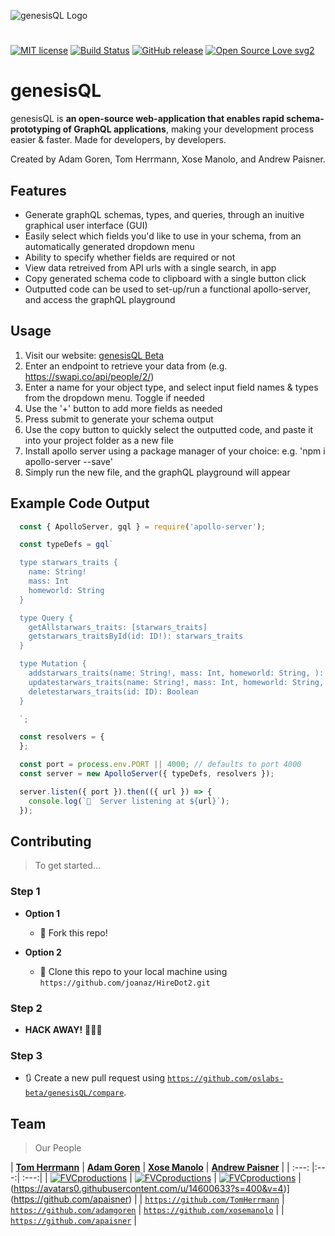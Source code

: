 ![genesisQL Logo](https://github.com/oslabs-beta/genesisQL/blob/dev/public/genesisCrop.png?raw=true)

#
[![MIT license](https://img.shields.io/badge/License-MIT-blue.svg)](https://lbesson.mit-license.org/)
[![Build Status](http://img.shields.io/travis/badges/badgerbadgerbadger.svg?style=flat-square)](https://travis-ci.org/badges/badgerbadgerbadger)
[![GitHub release](https://img.shields.io/github/release/Naereen/StrapDown.js.svg)](https://GitHub.com/Naereen/StrapDown.js/releases/)
[![Open Source Love svg2](https://badges.frapsoft.com/os/v2/open-source.svg?v=103)](https://github.com/ellerbrock/open-source-badges/)

# genesisQL
genesisQL is **an open-source web-application that enables rapid schema-prototyping of GraphQL applications**, making your development process easier & faster. Made for developers, by developers.

Created by Adam Goren, Tom Herrmann, Xose Manolo, and Andrew Paisner.

## Features
- Generate graphQL schemas, types, and queries, through an inuitive graphical user interface (GUI)
- Easily select which fields you'd like to use in your schema, from an automatically generated dropdown menu
- Ability to specify whether fields are required or not
- View data retreived from API urls with a single search, in app
- Copy generated schema code to clipboard with a single button click
- Outputted code can be used to set-up/run a functional apollo-server, and access the graphQL playground

## Usage
1) Visit our website: [genesisQL Beta](http://www.genesisql.com/)
2) Enter an endpoint to retrieve your data from (e.g. https://swapi.co/api/people/2/)
3) Enter a name for your object type, and select input field names & types from the dropdown menu. Toggle if needed
4) Use the '+' button to add more fields as needed
5) Press submit to generate your schema output
6) Use the copy button to quickly select the outputted code, and paste it into your project folder as a new file
7) Install apollo server using a package manager of your choice: e.g. 'npm i apollo-server --save'
8) Simply run the new file, and the graphQL playground will appear

## Example Code Output
```javascript
  const { ApolloServer, gql } = require('apollo-server');

  const typeDefs = gql` 

  type starwars_traits {
    name: String!
    mass: Int
    homeworld: String
  }

  type Query {
    getAllstarwars_traits: [starwars_traits]
    getstarwars_traitsById(id: ID!): starwars_traits
  }

  type Mutation {
    addstarwars_traits(name: String!, mass: Int, homeworld: String, ): Boolean
    updatestarwars_traits(name: String!, mass: Int, homeworld: String, ): Boolean
    deletestarwars_traits(id: ID): Boolean
  }

  `; 

  const resolvers = {
  };

  const port = process.env.PORT || 4000; // defaults to port 4000 
  const server = new ApolloServer({ typeDefs, resolvers });

  server.listen({ port }).then(({ url }) => {
    console.log(`🚀  Server listening at ${url}`);
  });
```

## Contributing

> To get started...

### Step 1

- **Option 1**
    - 🍴 Fork this repo!

- **Option 2**
    - 👯 Clone this repo to your local machine using `https://github.com/joanaz/HireDot2.git`

### Step 2

- **HACK AWAY!** 🔨🔨🔨

### Step 3

- 🔃 Create a new pull request using <a href="https://github.com/oslabs-beta/genesisQL/compare" target="_blank">`https://github.com/oslabs-beta/genesisQL/compare`</a>.

## Team

> Our People

| <a href="https://github.com/TomHerrmann" target="_blank">**Tom Herrmann**</a> | <a href="https://github.com/adamgoren" target="_blank">**Adam Goren**</a> | <a href="https://github.com/xosemanolo" target="_blank">**Xose Manolo**</a> | <a href="https://github.com/apaisner" target="_blank">**Andrew Paisner**</a> | 
| :---: |:---:| :---:|
| [![FVCproductions](https://avatars1.githubusercontent.com/u/47604715?s=400&v=4)](https://github.com/TomHerrmann)    | [![FVCproductions](https://avatars0.githubusercontent.com/u/29680823?s=400&v=4)](https://github.com/adamgoren) | [![FVCproductions](https://avatars3.githubusercontent.com/u/39598002?s=400&v=4)](https://github.com/xosemanolo)  |
(https://avatars0.githubusercontent.com/u/14600633?s=400&v=4)](https://github.com/apaisner)  |
| <a href="https://github.com/TomHerrmann" target="_blank">`https://github.com/TomHerrmann`</a> | <a href="https://github.com/adamgoren" target="_blank">`https://github.com/adamgoren`</a> | <a href="https://github.com/xosemanolo" target="_blank">`https://github.com/xosemanolo`</a> | | <a href="https://github.com/apaisner" target="_blank">`https://github.com/apaisner`</a> |
